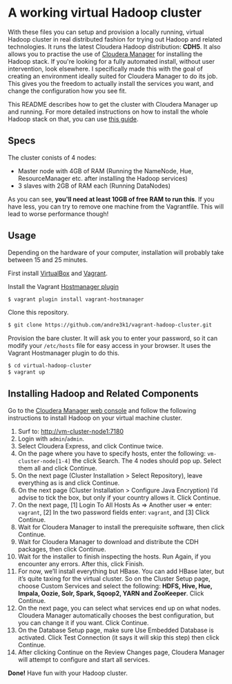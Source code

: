 # A working virtual Hadoop cluster

With these files you can setup and provision a locally running, virtual Hadoop cluster in real distributed fashion for trying out Hadoop and related technologies. It runs the latest Cloudera Hadoop distribution: **CDH5**. It also allows you to practise the use of [Cloudera Manager](http://www.cloudera.com/content/cloudera/en/products-and-services/cloudera-enterprise/cloudera-manager.html) for installing the Hadoop stack. If you're looking for a fully automated install, without user intervention, look elsewhere. I specifically made this with the goal of creating an environment ideally suited for Cloudera Manager to do its job. This gives you the freedom to actually install the services you want, and change the configuration how you see fit.

This README describes how to get the cluster with Cloudera Manager up and running. For more detailed instructions on how to install the whole Hadoop stack on that, you can use [this guide](http://dandydev.net/blog/installing-virtual-hadoop-cluster).

## Specs

The cluster conists of 4 nodes:

* Master node with 4GB of RAM (Running the NameNode, Hue, ResourceManager etc. after installing the Hadoop services)
* 3 slaves with 2GB of RAM each (Running DataNodes)

As you can see, **you'll need at least 10GB of free RAM to run this**. If you have less, you can try to remove one machine from the Vagrantfile. This will lead to worse performance though!

## Usage

Depending on the hardware of your computer, installation will probably take between 15 and 25 minutes.

First install [VirtualBox](https://www.virtualbox.org/) and [Vagrant](http://www.vagrantup.com/).

Install the Vagrant [Hostmanager plugin](https://github.com/smdahlen/vagrant-hostmanager)

```bash
$ vagrant plugin install vagrant-hostmanager
```

Clone this repository.

```bash
$ git clone https://github.com/andre3k1/vagrant-hadoop-cluster.git
```

Provision the bare cluster. It will ask you to enter your password, so it can modify your `/etc/hosts` file for easy access in your browser. It uses the Vagrant Hostmanager plugin to do this.

```bash
$ cd virtual-hadoop-cluster
$ vagrant up
```

## Installing Hadoop and Related Components

Go to the [Cloudera Manager web console](http://vm-cluster-node1:7180) and follow the following instructions to install Hadoop on your virtual machine cluster.

1. Surf to: [http://vm-cluster-node1:7180](http://vm-cluster-node1:7180)
2. Login with `admin`/`admin`.
3. Select Cloudera Express, and click Continue twice.
4. On the page where you have to specify hosts, enter the following: `vm-cluster-node[1-4]` the click Search. The 4 nodes should pop up. Select them all and click Continue.
5. On the next page (Cluster Installation > Select Repository), leave everything as is and click Continue.
6. On the next page (Cluster Installation > Configure Java Encryption) I’d advise to tick the box, but only if your country allows it. Click Continue.
7. On the next page, [1] Login To All Hosts As => Another user => enter: `vagrant`, [2] In the two password fields enter: `vagrant`, and [3] Click Continue.
8. Wait for Cloudera Manager to install the prerequisite software, then click Continue.
9. Wait for Cloudera Manager to download and distribute the CDH packages, then click Continue.
10. Wait for the installer to finish inspecting the hosts. Run Again, if you encounter any errors. After this, click Finish.
11. For now, we’ll install everything but HBase. You can add HBase later, but it’s quite taxing for the virtual cluster. So on the Cluster Setup page, choose Custom Services and select the following: **HDFS, Hive, Hue, Impala, Oozie, Solr, Spark, Sqoop2, YARN and ZooKeeper**. Click Continue.
12. On the next page, you can select what services end up on what nodes. Cloudera Manager automatically chooses the best configuration, but you can change it if you want. Click Continue.
13. On the Database Setup page, make sure Use Embedded Database is activated. Click Test Connection (it says it will skip this step) then click Continue.
14. After clicking Continue on the Review Changes page, Cloudera Manager will attempt to configure and start all services.

**Done!** Have fun with your Hadoop cluster.

